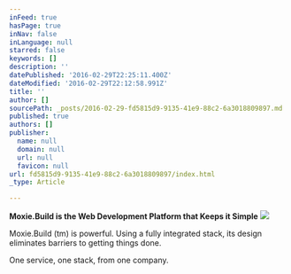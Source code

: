 ```yaml
---
inFeed: true
hasPage: true
inNav: false
inLanguage: null
starred: false
keywords: []
description: ''
datePublished: '2016-02-29T22:25:11.400Z'
dateModified: '2016-02-29T22:12:58.991Z'
title: ''
author: []
sourcePath: _posts/2016-02-29-fd5815d9-9135-41e9-88c2-6a3018809897.md
published: true
authors: []
publisher:
  name: null
  domain: null
  url: null
  favicon: null
url: fd5815d9-9135-41e9-88c2-6a3018809897/index.html
_type: Article

---
```

**Moxie.Build is the Web Development Platform that Keeps it Simple**
![](https://the-grid-user-content.s3-us-west-2.amazonaws.com/345d6347-cbe0-449f-bafe-5a78783062c4.jpg)

Moxie.Build (tm) is powerful. Using a fully integrated stack, its design eliminates barriers to getting things done.

One service, one stack, from one company.